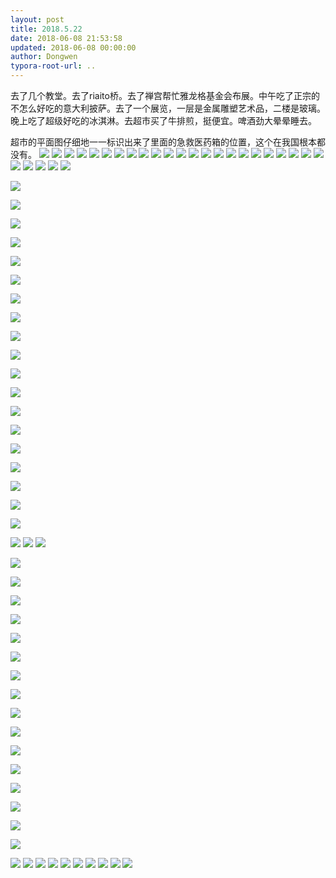 ```yaml
---
layout: post
title: 2018.5.22
date: 2018-06-08 21:53:58
updated: 2018-06-08 00:00:00
author: Dongwen
typora-root-url: ..
---
```




去了几个教堂。去了riaito桥。去了禅宫帮忙雅龙格基金会布展。中午吃了正宗的不怎么好吃的意大利披萨。去了一个展览，一层是金属雕塑艺术品，二楼是玻璃。晚上吃了超级好吃的冰淇淋。去超市买了牛排煎，挺便宜。啤酒劲大晕晕睡去。

超市的平面图仔细地一一标识出来了里面的急救医药箱的位置，这个在我国根本都没有。                                         ![](/img/in-post/p51279579.jpg)
![](/img/in-post/p51279582.jpg)
![](/img/in-post/p51279586.jpg)
![](/img/in-post/p51279589.jpg)
![](/img/in-post/p51279537.jpg)
![](/img/in-post/p51279555.jpg)
![](/img/in-post/p51279561.jpg)
![](/img/in-post/p51279572.jpg)
![](/img/in-post/p51279595.jpg)
![](/img/in-post/p51279543.jpg)
![](/img/in-post/p51279578.jpg)
![](/img/in-post/p51279612.jpg)
![](/img/in-post/p51279607.jpg)
![](/img/in-post/p51279538.jpg)
![](/img/in-post/p51279534.jpg)
![](/img/in-post/p51279556.jpg)
![](/img/in-post/p51279553.jpg)
![](/img/in-post/p51279573.jpg)
![](/img/in-post/p51279560.jpg)
![](/img/in-post/p51279606.jpg)
![](/img/in-post/p51279576.jpg)
![](/img/in-post/p51279568.jpg)
![](/img/in-post/p51279604.jpg)
![](/img/in-post/p51279532.jpg)
![](/img/in-post/p51279617.jpg)
![](/img/in-post/p51279558.jpg)
![](/img/in-post/p51279546.jpg)
![](/img/in-post/p51279577.jpg)

![](/img/in-post/p51279577.jpg)

![](/img/in-post/p51279577.jpg)

![](/img/in-post/p51279577.jpg)

![](/img/in-post/p51279577.jpg)

![](/img/in-post/p51279577.jpg)

![](/img/in-post/p51279577.jpg)

![](/img/in-post/p51279577.jpg)

![](/img/in-post/p51279577.jpg)

![](/img/in-post/p51279577.jpg)

![](/img/in-post/p51279577.jpg)

![](/img/in-post/p51279577.jpg)

![](/img/in-post/p51279577.jpg)

![](/img/in-post/p51279577.jpg)

![](/img/in-post/p51279577.jpg)

![](/img/in-post/p51279577.jpg)

![](/img/in-post/p51279577.jpg)

![](/img/in-post/p51279577.jpg)

![](/img/in-post/p51279577.jpg)

![](/img/in-post/p51279577.jpg)

![](/img/in-post/p51279570.jpg)
![](/img/in-post/p51279585.jpg)
![](/img/in-post/p51279581.jpg)

![](/img/in-post/p51279581.jpg)

![](/img/in-post/p51279581.jpg)

![](/img/in-post/p51279581.jpg)

![](/img/in-post/p51279581.jpg)

![](/img/in-post/p51279581.jpg)

![](/img/in-post/p51279581.jpg)

![](/img/in-post/p51279581.jpg)

![](/img/in-post/p51279581.jpg)

![](/img/in-post/p51279581.jpg)

![](/img/in-post/p51279581.jpg)

![](/img/in-post/p51279581.jpg)

![](/img/in-post/p51279581.jpg)

![](/img/in-post/p51279581.jpg)

![](/img/in-post/p51279581.jpg)

![](/img/in-post/p51279581.jpg)

![](/img/in-post/p51279581.jpg)

![](/img/in-post/p51279621.jpg)
![](/img/in-post/p51279587.jpg)
![](/img/in-post/p51279567.jpg)
![](/img/in-post/p51279557.jpg)
![](/img/in-post/p51279593.jpg)
![](/img/in-post/p51279590.jpg)
![](/img/in-post/p51279588.jpg)
![](/img/in-post/p51279584.jpg)
![](/img/in-post/p51279580.jpg)
![](/img/in-post/p51279575.jpg)
